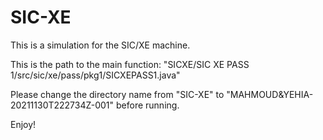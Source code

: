 # SIC-XE
This is a simulation for the SIC/XE machine.

This is the path to the main function: "SICXE/SIC XE PASS 1/src/sic/xe/pass/pkg1/SICXEPASS1.java"

Please change the directory name from "SIC-XE" to "MAHMOUD&YEHIA-20211130T222734Z-001" before running.

Enjoy!
